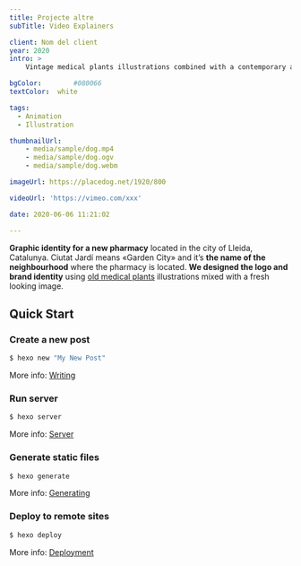 ```yaml
---
title: Projecte altre
subTitle: Video Explainers

client: Nom del client
year: 2020
intro: > 
	Vintage medical plants illustrations combined with a contemporary aesthetics for the identity of a new pharmacy with a special focus on natural products.

bgColor: 		#080066 
textColor: 	white

tags:
  - Animation
  - Illustration

thumbnailUrl: 
	- media/sample/dog.mp4
	- media/sample/dog.ogv
	- media/sample/dog.webm

imageUrl: https://placedog.net/1920/800

videoUrl: 'https://vimeo.com/xxx'

date: 2020-06-06 11:21:02

---
```


**Graphic identity for a new pharmacy** located in the city of Lleida, Catalunya.
Ciutat Jardí means «Garden City» and it’s **the name of the neighbourhood** where the pharmacy is located.
**We designed the logo and brand identity** using [old medical plants](#) illustrations mixed with a fresh looking image.

## Quick Start

### Create a new post

``` bash
$ hexo new "My New Post"
```

More info: [Writing](https://hexo.io/docs/writing.html)

### Run server

``` bash
$ hexo server
```

More info: [Server](https://hexo.io/docs/server.html)

### Generate static files

``` bash
$ hexo generate
```

More info: [Generating](https://hexo.io/docs/generating.html)

### Deploy to remote sites

``` bash
$ hexo deploy
```

More info: [Deployment](https://hexo.io/docs/deployment.html)

